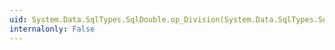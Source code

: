 ```yaml
---
uid: System.Data.SqlTypes.SqlDouble.op_Division(System.Data.SqlTypes.SqlDouble,System.Data.SqlTypes.SqlDouble)
internalonly: False
---
```

